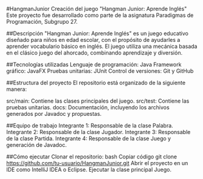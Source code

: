 #HangmanJunior
Creación del juego "Hangman Junior: Aprende Inglés"
Este proyecto fue desarrollado como parte de la asignatura Paradigmas de Programación, Subgrupo 27.

##Descripción
"Hangman Junior: Aprende Inglés" es un juego educativo diseñado para niños en edad escolar, con el propósito de ayudarles a aprender vocabulario básico en inglés. El juego utiliza una mecánica basada en el clásico juego del ahorcado, combinando aprendizaje y diversión.

##Tecnologías utilizadas
Lenguaje de programación: Java
Framework gráfico: JavaFX
Pruebas unitarias: JUnit
Control de versiones: Git y GitHub

##Estructura del proyecto
El repositorio está organizado de la siguiente manera:

src/main: Contiene las clases principales del juego.
src/test: Contiene las pruebas unitarias.
docs: Documentación, incluyendo los archivos generados por Javadoc y propuestas.

##Equipo de trabajo
Integrante 1: Responsable de la clase Palabra.
Integrante 2: Responsable de la clase Jugador.
Integrante 3: Responsable de la clase Partida.
Integrante 4: Responsable de la clase Juego y generación de Javadoc.

##Cómo ejecutar
Clonar el repositorio:
bash
Copiar código
git clone https://github.com/tu-usuario/HangmanJunior.git
Abrir el proyecto en un IDE como IntelliJ IDEA o Eclipse.
Ejecutar la clase principal Juego.
